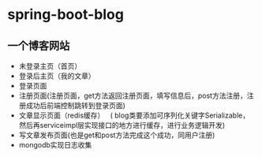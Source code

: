 # spring-boot-blog
## 一个博客网站

* 未登录主页（首页）
* 登录后主页（我的文章）
* 登录页面
* 注册页面(注册页面，get方法返回注册页面，填写信息后，post方法注册，注册成功后前端控制跳转到登录页面)
* 文章显示页面（redis缓存）
  
 ( blog类要添加可序列化关键字Serializable，然后再serviceimpl层实现接口的地方进行缓存，进行业务逻辑开发)
* 写文章发布页面(也是get和post方法完成这个成功，同用户注册)
* mongodb实现日志收集
